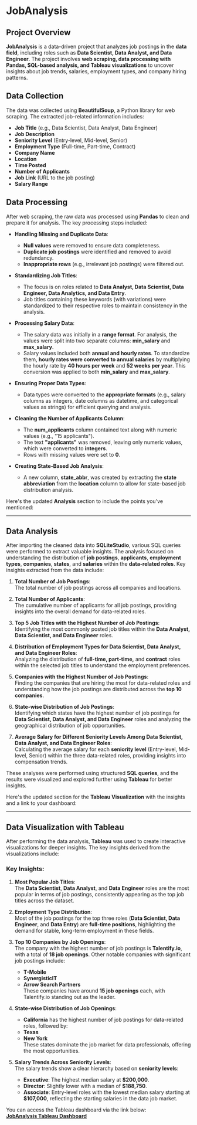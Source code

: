 # JobAnalysis

## Project Overview

**JobAnalysis** is a data-driven project that analyzes job postings in the **data field**, including roles such as **Data Scientist, Data Analyst, and Data Engineer**. The project involves **web scraping, data processing with Pandas, SQL-based analysis, and Tableau visualizations** to uncover insights about job trends, salaries, employment types, and company hiring patterns.

## Data Collection

The data was collected using **BeautifulSoup**, a Python library for web scraping. The extracted job-related information includes:

- **Job Title** (e.g., Data Scientist, Data Analyst, Data Engineer)
- **Job Description**
- **Seniority Level** (Entry-level, Mid-level, Senior)
- **Employment Type** (Full-time, Part-time, Contract)
- **Company Name**
- **Location**
- **Time Posted**
- **Number of Applicants**
- **Job Link** (URL to the job posting)
- **Salary Range**

## Data Processing

After web scraping, the raw data was processed using **Pandas** to clean and prepare it for analysis. The key processing steps included:

- **Handling Missing and Duplicate Data**:

  - **Null values** were removed to ensure data completeness.
  - **Duplicate job postings** were identified and removed to avoid redundancy.
  - **Inappropriate rows** (e.g., irrelevant job postings) were filtered out.

- **Standardizing Job Titles**:

  - The focus is on roles related to **Data Analyst, Data Scientist, Data Engineer, Data Analytics, and Data Entry**.
  - Job titles containing these keywords (with variations) were standardized to their respective roles to maintain consistency in the analysis.

- **Processing Salary Data**:

  - The salary data was initially in a **range format**. For analysis, the values were split into two separate columns: **min_salary** and **max_salary**.
  - Salary values included both **annual and hourly rates**. To standardize them, **hourly rates were converted to annual salaries** by multiplying the hourly rate by **40 hours per week** and **52 weeks per year**. This conversion was applied to both **min_salary** and **max_salary**.

- **Ensuring Proper Data Types**:

  - Data types were converted to the **appropriate formats** (e.g., salary columns as integers, date columns as datetime, and categorical values as strings) for efficient querying and analysis.

- **Cleaning the Number of Applicants Column**:

  - The **num_applicants** column contained text along with numeric values (e.g., "15 applicants").
  - The text **"applicants"** was removed, leaving only numeric values, which were converted to **integers**.
  - Rows with missing values were set to **0**.

- **Creating State-Based Job Analysis**:
  - A new column, **state_abbr**, was created by extracting the **state abbreviation** from the **location** column to allow for state-based job distribution analysis.

Here's the updated **Analysis** section to include the points you've mentioned:

---

## Data Analysis

After importing the cleaned data into **SQLiteStudio**, various SQL queries were performed to extract valuable insights. The analysis focused on understanding the distribution of **job postings**, **applicants**, **employment types**, **companies**, **states**, and **salaries** within the **data-related roles**. Key insights extracted from the data include:

1. **Total Number of Job Postings**:  
   The total number of job postings across all companies and locations.

2. **Total Number of Applicants**:  
   The cumulative number of applicants for all job postings, providing insights into the overall demand for data-related roles.

3. **Top 5 Job Titles with the Highest Number of Job Postings**:  
   Identifying the most commonly posted job titles within the **Data Analyst, Data Scientist, and Data Engineer** roles.

4. **Distribution of Employment Types for Data Scientist, Data Analyst, and Data Engineer Roles**:  
   Analyzing the distribution of **full-time, part-time,** and **contract** roles within the selected job titles to understand the employment preferences.

5. **Companies with the Highest Number of Job Postings**:  
   Finding the companies that are hiring the most for data-related roles and understanding how the job postings are distributed across the **top 10 companies**.

6. **State-wise Distribution of Job Postings**:  
   Identifying which states have the highest number of job postings for **Data Scientist, Data Analyst, and Data Engineer** roles and analyzing the geographical distribution of job opportunities.

7. **Average Salary for Different Seniority Levels Among Data Scientist, Data Analyst, and Data Engineer Roles**:  
   Calculating the average salary for each **seniority level** (Entry-level, Mid-level, Senior) within the three data-related roles, providing insights into compensation trends.

These analyses were performed using structured **SQL queries**, and the results were visualized and explored further using **Tableau** for better insights.

Here's the updated section for the **Tableau Visualization** with the insights and a link to your dashboard:

---

## Data Visualization with Tableau

After performing the data analysis, **Tableau** was used to create interactive visualizations for deeper insights. The key insights derived from the visualizations include:

### Key Insights:

1. **Most Popular Job Titles**:  
   The **Data Scientist**, **Data Analyst**, and **Data Engineer** roles are the most popular in terms of job postings, consistently appearing as the top job titles across the dataset.

2. **Employment Type Distribution**:  
   Most of the job postings for the top three roles (**Data Scientist, Data Engineer**, and **Data Entry**) are **full-time positions**, highlighting the demand for stable, long-term employment in these fields.

3. **Top 10 Companies by Job Openings**:  
   The company with the highest number of job postings is **Talentify.io**, with a total of **18 job openings**. Other notable companies with significant job postings include:

   - **T-Mobile**
   - **SynergisticIT**
   - **Arrow Search Partners**  
     These companies have around **15 job openings** each, with Talentify.io standing out as the leader.

4. **State-wise Distribution of Job Openings**:

   - **California** has the highest number of job postings for data-related roles, followed by:
   - **Texas**
   - **New York**  
     These states dominate the job market for data professionals, offering the most opportunities.

5. **Salary Trends Across Seniority Levels**:  
   The salary trends show a clear hierarchy based on **seniority levels**:
   - **Executive**: The highest median salary at **$200,000**.
   - **Director**: Slightly lower with a median of **$188,750**.
   - **Associate**: Entry-level roles with the lowest median salary starting at **$107,000**, reflecting the starting salaries in the data job market.

You can access the Tableau dashboard via the link below:  
[**JobAnalysis Tableau Dashboard**](https://public.tableau.com/app/profile/bikram.chand/viz/JobAnalysis_17392143404470/Dashboard1)
